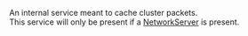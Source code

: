 An internal service meant to cache cluster packets.  
This service will only be present if a [NetworkServer](https://developer.roblox.com/en-us/api-reference/class/NetworkServer) is present.